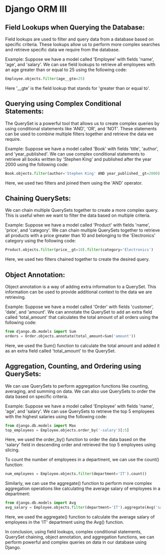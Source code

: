 # Django ORM III

## Field Lookups when Querying the Database:

Field lookups are used to filter and query data from a database based on specific criteria. These lookups allow us to perform more complex searches and retrieve specific data we require from the database. 

Example:
Suppose we have a model called 'Employee' with fields 'name', 'age', and 'salary'. We can use field lookups to retrieve all employees with an age greater than or equal to 25 using the following code:

```python
Employee.objects.filter(age__gte=25)
```
Here '__gte' is the field lookup that stands for 'greater than or equal to'.

## Querying using Complex Conditional Statements:

The QuerySet is a powerful tool that allows us to create complex queries by using conditional statements like 'AND', 'OR', and 'NOT'. These statements can be used to combine multiple filters together and retrieve the data we require.

Example:
Suppose we have a model called 'Book' with fields 'title', 'author', and 'year_published'. We can use complex conditional statements to retrieve all books written by 'Stephen King' and published after the year 2000 using the following code:

```python
Book.objects.filter(author='Stephen King' AND year_published__gt=2000)
```
Here, we used two filters and joined them using the 'AND' operator.

## Chaining QuerySets:

We can chain multiple QuerySets together to create a more complex query. This is useful when we want to filter the data based on multiple criteria.

Example:
Suppose we have a model called 'Product' with fields 'name', 'price', and 'category'. We can chain multiple QuerySets together to retrieve all products with a price greater than 10 and belonging to the 'Electronics' category using the following code:

```python
Product.objects.filter(price__gt=10).filter(category='Electronics')
```
Here, we used two filters chained together to create the desired query.

## Object Annotation:

Object annotation is a way of adding extra information to a QuerySet. This information can be used to provide additional context to the data we are retrieving.

Example:
Suppose we have a model called 'Order' with fields 'customer', 'date', and 'amount'. We can annotate the QuerySet to add an extra field called 'total_amount' that calculates the total amount of all orders using the following code:

```python
from django.db.models import Sum
orders = Order.objects.annotate(total_amount=Sum('amount'))
```
Here, we used the Sum() function to calculate the total amount and added it as an extra field called 'total_amount' to the QuerySet.

## Aggregation, Counting, and Ordering using QuerySets:

We can use QuerySets to perform aggregation functions like counting, averaging, and summing on data. We can also use QuerySets to order the data based on specific criteria.

Example:
Suppose we have a model called 'Employee' with fields 'name', 'age', and 'salary'. We can use QuerySets to retrieve the top 5 employees with the highest salaries using the following code:

```python
from django.db.models import Max
top_employees = Employee.objects.order_by('-salary')[:5]
```
Here, we used the order_by() function to order the data based on the 'salary' field in descending order and retrieved the top 5 employees using slicing.

To count the number of employees in a department, we can use the count() function:

```python
num_employees = Employee.objects.filter(department='IT').count()
```

Similarly, we can use the aggregate() function to perform more complex aggregation operations like calculating the average salary of employees in a department:

```python
from django.db.models import Avg
avg_salary = Employee.objects.filter(department='IT').aggregate(Avg('salary'))
```

Here, we used the aggregate() function to calculate the average salary of employees in the 'IT' department using the Avg() function.

In conclusion, using field lookups, complex conditional statements, QuerySet chaining, object annotation, and aggregation functions, we can perform powerful and complex queries on data in our database using Django.

